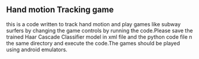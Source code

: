 ## Hand motion Tracking game

this is a code written to track hand motion and play games like subway surfers by changing the game controls by running the code.Please save the trained  Haar Cascade Classifier model in xml file and the python code file n the same directory and execute the code.The games should be played using android emulators.  


